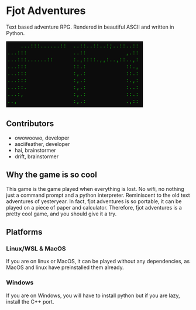 # Fjot Adventures
Text based adventure RPG. Rendered in beautiful ASCII and written in Python.

![fjot adventures picture](./fjotAdventures.png)

## Contributors
- owowoowo, developer
- asciifeather, developer
- hai, brainstormer
- drift, brainstormer

## Why the game is so cool

This game is the game played when everything is lost. No wifi, no nothing just a command prompt and a python interpreter. 
Reminiscent to the old text adventures of yesteryear. 
In fact, fjot adventures is so portable, it can be played on a piece of paper 
and calculator. Therefore, fjot adventures is a pretty cool game, and you should give it a try.

## Platforms
### Linux/WSL & MacOS
If you are on linux or MacOS, it can be played without any dependencies, as MacOS and linux have preinstalled them already.

### Windows
If you are on Windows, you will have to install python but if you are lazy, install the C++ port.
